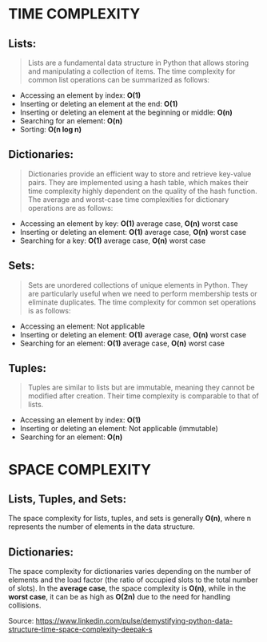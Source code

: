 # TIME COMPLEXITY

## Lists:
> Lists are a fundamental data structure in Python that allows storing and manipulating a collection of items. The time complexity for common list operations can be summarized as follows:

* Accessing an element by index: **O(1)**
* Inserting or deleting an element at the end: **O(1)**
* Inserting or deleting an element at the beginning or middle: **O(n)**
* Searching for an element: **O(n)**
* Sorting: **O(n log n)**

## Dictionaries:
> Dictionaries provide an efficient way to store and retrieve key-value pairs. They are implemented using a hash table, which makes their time complexity highly dependent on the quality of the hash function. The average and worst-case time complexities for dictionary operations are as follows:

* Accessing an element by key: **O(1)** average case, **O(n)** worst case
* Inserting or deleting an element: **O(1)** average case, **O(n)** worst case
* Searching for a key: **O(1)** average case, **O(n)** worst case

## Sets:
> Sets are unordered collections of unique elements in Python. They are particularly useful when we need to perform membership tests or eliminate duplicates. The time complexity for common set operations is as follows:

* Accessing an element: Not applicable
* Inserting or deleting an element: **O(1)** average case, **O(n)** worst case
* Searching for an element: **O(1)** average case, **O(n)** worst case

## Tuples:
> Tuples are similar to lists but are immutable, meaning they cannot be modified after creation. Their time complexity is comparable to that of lists.

* Accessing an element by index: **O(1)**
* Inserting or deleting an element: Not applicable (immutable)
* Searching for an element: **O(n)**

# SPACE COMPLEXITY 

## Lists, Tuples, and Sets:
The space complexity for lists, tuples, and sets is generally **O(n)**, where n represents the number of elements in the data structure.

## Dictionaries:
The space complexity for dictionaries varies depending on the number of elements and the load factor (the ratio of occupied slots to the total number of slots). In the **average case**, the space complexity is **O(n)**, while in the **worst case**, it can be as high as **O(2n)** due to the need for handling collisions.

Source: https://www.linkedin.com/pulse/demystifying-python-data-structure-time-space-complexity-deepak-s

